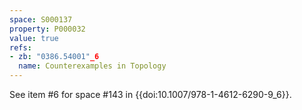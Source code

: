 ```yaml
---
space: S000137
property: P000032
value: true
refs:
- zb: "0386.54001"_6
  name: Counterexamples in Topology
---
```


See item #6 for space #143 in {{doi:10.1007/978-1-4612-6290-9_6}}.
